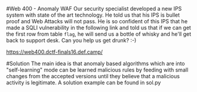 #Web 400 - Anomaly WAF
Our security specialist developed a new IPS system with state of the art technology. He told us that his IPS is bullet proof and Web Attacks will not pass. He is so confident of this IPS that he made a SQLI vulnerability in the following link and told us that if we can get the first row from table `flag`, he will send us a bottle of whisky and he'll get back to support desk. Can you help us get drunk? :-)

https://web400.dctf-finals16.def.camp/

#Solution
The main idea is that anomaly based algorithms which are into "self-learning" mode can be learned malicious rules by feeding with small changes from the accepted versions until they believe that a malicious activity is legitimate. A solution example can be found in sol.py